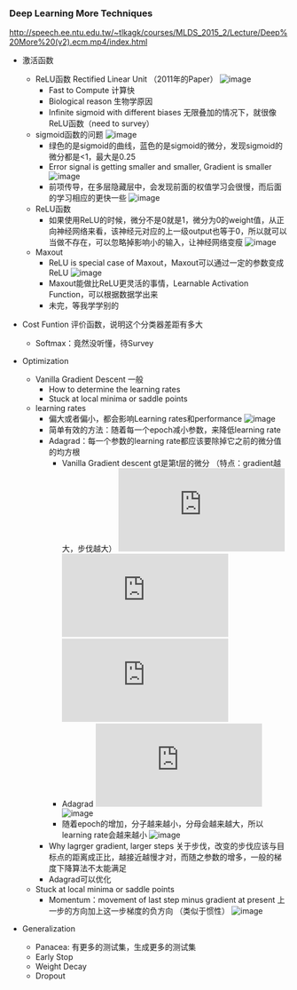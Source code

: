 ### Deep Learning More Techniques

http://speech.ee.ntu.edu.tw/~tlkagk/courses/MLDS_2015_2/Lecture/Deep%20More%20(v2).ecm.mp4/index.html

- 激活函数
    - ReLU函数 Rectified Linear Unit （2011年的Paper）
        ![image](https://github.com/songruoningbupt/songruoningbupt.github.io/blob/master/image/LeeHungYi/relu.jpg)
         - Fast to Compute 计算快
         - Biological reason 生物学原因
         - Infinite sigmoid with different biases 无限叠加的情况下，就很像ReLU函数（need to survey）
    - sigmoid函数的问题
        ![image](https://github.com/songruoningbupt/songruoningbupt.github.io/blob/master/image/LeeHungYi/problemofsigmoid.jpg)
        - 绿色的是sigmoid的曲线，蓝色的是sigmoid的微分，发现sigmoid的微分都是<1，最大是0.25
        - Error signal is getting smaller and smaller, Gradient is smaller
            ![image](https://github.com/songruoningbupt/songruoningbupt.github.io/blob/master/image/LeeHungYi/vanishingGradientProblem.jpg)
        - 前项传导，在多层隐藏层中，会发现前面的权值学习会很慢，而后面的学习相应的更快一些
            ![image](https://github.com/songruoningbupt/songruoningbupt.github.io/blob/master/image/LeeHungYi/vanishingGradientProblem1.jpg)
    - ReLU函数
        - 如果使用ReLU的时候，微分不是0就是1，微分为0的weight值，从正向神经网络来看，该神经元对应的上一级output也等于0，所以就可以当做不存在，可以忽略掉影响小的输入，让神经网络变瘦
            ![image](https://github.com/songruoningbupt/songruoningbupt.github.io/blob/master/image/LeeHungYi/relubackward.jpg)
    - Maxout
        - ReLU is special case of Maxout，Maxout可以通过一定的参数变成ReLU
            ![image](https://github.com/songruoningbupt/songruoningbupt.github.io/blob/master/image/LeeHungYi/reluisspecialcase.jpg)
        - Maxout能做比ReLU更灵活的事情，Learnable Activation Function，可以根据数据学出来
        - 未完，等我学学别的

- Cost Funtion 评价函数，说明这个分类器差距有多大
    - Softmax：竟然没听懂，待Survey

- Optimization
    - Vanilla Gradient Descent 一般
        - How to determine the learning rates
        - Stuck at local minima or saddle points
    - learning rates
        - 偏大或者偏小，都会影响Learning rates和performance
            ![image](https://github.com/songruoningbupt/songruoningbupt.github.io/blob/master/image/LeeHungYi/learningRates.jpg)
        - 简单有效的方法：随着每一个epoch减小参数，来降低learning rate
        - Adagrad：每一个参数的learning rate都应该要除掉它之前的微分值的均方根
            - Vanilla Gradient descent gt是第t层的微分 （特点：gradient越大，步伐越大）
                ![formula](http://latex.codecogs.com/gif.latex?w%5E%7Bt&plus;1%7D%5Cleftarrow%20w%5E%7Bt%7D-%5Ceta%20%5E%7Bt%7Dg%5E%7Bt%7D)
                ![formula](http://latex.codecogs.com/gif.latex?g%5E%7Bt%7D%3D%5Cfrac%7B%5Cpartial%20C%28%5Ctheta%20%5E%7Bt%7D%29%7D%7B%5Cpartial%20w%7D)
                ![formula](http://latex.codecogs.com/gif.latex?%5Ceta%20%5E%7Bt%7D%3D%5Cfrac%7B%5Ceta%7D%7B%5Csqrt%7Bt&plus;1%7D%7D)
            - Adagrad
                ![formula](http://latex.codecogs.com/gif.latex?w%5E%7Bt&plus;1%7D%5Cleftarrow%20w%5E%7Bt%7D-%5Cfrac%7B%5Ceta%20%5E%7Bt%7D%7D%7B%5Csigma%20%5E%7Bt%7D%7Dg%5E%7Bt%7D)
                ![image](https://github.com/songruoningbupt/songruoningbupt.github.io/blob/master/image/LeeHungYi/adagrad.jpg)
            - 随着epoch的增加，分子越来越小，分母会越来越大，所以learning rate会越来越小
                ![image](https://github.com/songruoningbupt/songruoningbupt.github.io/blob/master/image/LeeHungYi/adagrad1.jpg)
        - Why lagrger gradient, larger steps 关于步伐，改变的步伐应该与目标点的距离成正比，越接近越慢才对，而随之参数的增多，一般的梯度下降算法不太能满足
        - Adagrad可以优化
    - Stuck at local minima or saddle points
        - Momentum：movement of last step minus gradient at present 上一步的方向加上这一步梯度的负方向 （类似于惯性）
            ![image](https://github.com/songruoningbupt/songruoningbupt.github.io/blob/master/image/LeeHungYi/momentum.jpg)

- Generalization
    - Panacea: 有更多的测试集，生成更多的测试集
    - Early Stop
    - Weight Decay
    - Dropout



